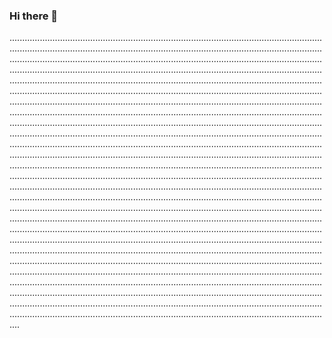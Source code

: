 ### Hi there 👋

........................................................................................................................................................................................................................................................................................................................................................................................................................................................................................................................................................................................................................................................................................................................................................................................................................................................................................................................................................................................................................................................................................................................................................................................................................................................................................................................................................................................................................................................................................................................................................................................................................................................................................................................................................................................................................................................................................................................................................................................................................................................................................................................................................................................................................................................................................................................................................................................................................................................................................................................................................................................................................................................................................................................................................................................................................................................................................................................................................................................................................................................................................................................................................................................................................................................................................................................................................................................................................................................................................